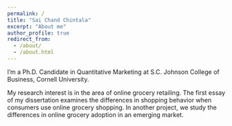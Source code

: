 ```yaml
---
permalink: /
title: "Sai Chand Chintala"
excerpt: "About me"
author_profile: true
redirect_from: 
  - /about/
  - /about.html
---
```


I’m a Ph.D. Candidate in Quantitative Marketing at S.C. Johnson College of Business, Cornell University.

My research interest is in the area of online grocery retailing. The first essay of my dissertation examines the differences in shopping behavior when consumers use online grocery shopping. In another project, we study the differences in online grocery adoption in an emerging market.
<!-- In my other research streams, I investigate how to leverage digital consumption experience by implementing diverse cues to help consumers achieve their goals. -->
